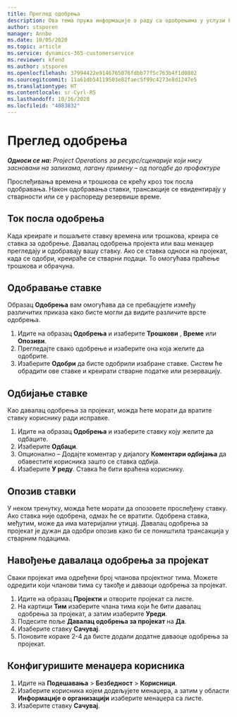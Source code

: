 ```yaml
---
title: Преглед одобрења
description: Ова тема пружа информације о раду са одобрењима у услузи Project Operations.
author: stsporen
manager: Annbe
ms.date: 10/05/2020
ms.topic: article
ms.service: dynamics-365-customerservice
ms.reviewer: kfend
ms.author: stsporen
ms.openlocfilehash: 37994422e9146765076fdbb77f5c763b4f1d0802
ms.sourcegitcommit: 11a61db54119503e82faec5f99c4273e8d1247e5
ms.translationtype: HT
ms.contentlocale: sr-Cyrl-RS
ms.lasthandoff: 10/16/2020
ms.locfileid: "4083832"
---
```

# <a name="approvals-overview"></a>Преглед одобрења

_**Односи се на:** Project Operations за ресурс/сценарије који нису засновани на залихама, лагану примену – од погодбе до профактуре_

Прослеђивања времена и трошкова се крећу кроз ток посла одобравања. Након одобравања ставки, трансакције се евидентирају у стварности или се у распореду резервише време.

## <a name="approvals-workflow"></a>Ток посла одобрења
Када креирате и пошаљете ставку времена или трошкова, креира се ставка за одобрење. Давалац одобрења пројекта или ваш менаџер прегледају и одобравају вашу ставку. Ако се ставка односи на пројекат, када се одобри, креираће се стварни подаци. То омогућава праћење трошкова и обрачуна. 

## <a name="approve-an-entry"></a>Одобравање ставке
Образац **Одобрења** вам омогућава да се пребацујете између различитих приказа како бисте могли да видите различите врсте одобрења.
  
1. Идите на образац **Одобрења** и изаберите **Трошкови** , **Време** или **Опозиви**.
2. Прегледајте свако одобрење и изаберите она која желите да одобрите.
3. Изаберите **Одобри** да бисте одобрили изабране ставке.
Систем ће обрадити ове ставке и креирати стварне податке или резервацију.

## <a name="reject-an-entry"></a>Одбијање ставке
Као давалац одобрења за пројекат, можда ћете морати да вратите ставку кориснику ради исправке.
  
1. Идите на образац **Одобрења** и изаберите ставку коју желите да одбаците. 
2. Изаберите **Одбаци**.
3. Опционално – Додајте коментар у дијалогу **Коментари одбијања** да обавестите корисника зашто се ставка одбија.
4. Изаберите **У реду**. Ставка ће бити враћена кориснику.
  
## <a name="recall-entries"></a>Опозив ставки
У неком тренутку, можда ћете морати да опозовете прослеђену ставку. Ако ставка није одобрена, одмах ће се вратити. Одобрена ставка, међутим, може да има материјални утицај. Давалац одобрења за пројекат је дужан да одобри опозив како би се поништила трансакција у стварним подацима.

## <a name="specify-project-approvers"></a>Навођење давалаца одобрења за пројекат
Сваки пројекат има одређени број чланова пројектног тима. Можете одредити који чланови тима су такође и даваоци одобрења за пројекат.

1. Идите на образац **Пројекти** и отворите пројекат са листе.
2. На картици **Тим** изаберите члана тима који ће бити давалац одобрења за пројекат, а затим изаберите **Уреди**.
3. Подесите поље **Давалац одобрења за пројекат** на **Да**.
4. Изаберите ставку **Сачувај**.
5. Поновите кораке 2-4 да бисте додали додатне даваоце одобрења за пројекат.

## <a name="configure-the-users-manager"></a>Конфигуришите менаџера корисника

1. Идите на **Подешавања** > **Безбедност** > **Корисници**.
2. Изаберите корисника којем додељујете менаџера, а затим у области **Информације о организацији** изаберите менаџера са листе. 
3. Изаберите ставку **Сачувај**.


